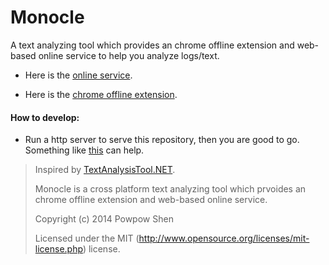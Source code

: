 Monocle
========

A text analyzing tool which provides an chrome offline extension and web-based online service to help you analyze logs/text.

 - Here is the [online service](http://shihshen.github.io/Monocle/).

 - Here is the [chrome offline extension](https://chrome.google.com/webstore/detail/monocle/jfkmdokenohpbpmabdgpehbdglfgphnm?utm_source=chrome-ntp-icon).

#### How to develop:
 - Run a http server to serve this repository, then you are good to go. Something like [this](https://github.com/indexzero/http-server) can help.

> Inspired by [TextAnalysisTool.NET](https://textanalysistool.github.io/).
>
> Monocle is a cross platform text analyzing tool which prvoides an chrome offline extension and web-based online service.
>
> Copyright (c) 2014 Powpow Shen
>
> Licensed under the MIT (http://www.opensource.org/licenses/mit-license.php) license.
